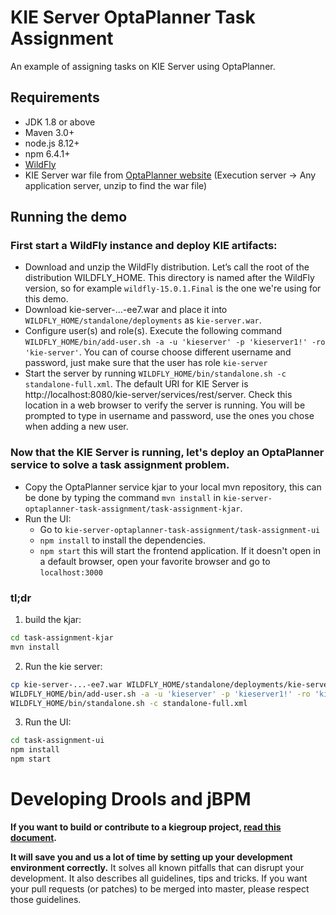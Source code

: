 # KIE Server OptaPlanner Task Assignment
An example of assigning tasks on KIE Server using OptaPlanner.

## Requirements
- JDK 1.8 or above
- Maven 3.0+
- node.js 8.12+
- npm 6.4.1+
- [WildFly](http://wildfly.org/downloads/)
- KIE Server war file from [OptaPlanner website](http://www.optaplanner.org/download/download.html) (Execution server -> Any application server, unzip to find the war file)

## Running the demo
### First start a WildFly instance and deploy KIE artifacts:
- Download and unzip the WildFly distribution. Let’s call the root of the distribution WILDFLY_HOME. This directory is named after the WildFly version, so for example `wildfly-15.0.1.Final` is the one we're using for this demo.
- Download kie-server-...-ee7.war and place it into `WILDFLY_HOME/standalone/deployments` as `kie-server.war`.
- Configure user(s) and role(s). Execute the following command `WILDFLY_HOME/bin/add-user.sh -a -u 'kieserver' -p 'kieserver1!' -ro 'kie-server'`. You can of course choose different username and password, just make sure that the user has role `kie-server`
- Start the server by running `WILDFLY_HOME/bin/standalone.sh -c standalone-full.xml`. The default URI for KIE Server is http://localhost:8080/kie-server/services/rest/server. Check this location in a web browser to verify the server is running. You will be prompted to type in username and password, use the ones you chose when adding a new user.

### Now that the KIE Server is running, let's deploy an OptaPlanner service to solve a task assignment problem.
- Copy the OptaPlanner service kjar to your local mvn repository, this can be done by typing the command `mvn install` in `kie-server-optaplanner-task-assignment/task-assignment-kjar`.
- Run the UI:
  - Go to `kie-server-optaplanner-task-assignment/task-assignment-ui`
  - `npm install` to install the dependencies.
  - `npm start` this will start the frontend application. If it doesn't open in a default browser, open your favorite browser and go to `localhost:3000`

### tl;dr
1. build the kjar:
```bash
cd task-assignment-kjar
mvn install
```
2. Run the kie server:
```bash
cp kie-server-...-ee7.war WILDFLY_HOME/standalone/deployments/kie-server.war
WILDFLY_HOME/bin/add-user.sh -a -u 'kieserver' -p 'kieserver1!' -ro 'kie-server'
WILDFLY_HOME/bin/standalone.sh -c standalone-full.xml
```
3. Run the UI:
```bash
cd task-assignment-ui
npm install
npm start
```

# Developing Drools and jBPM

**If you want to build or contribute to a kiegroup project, [read this document](https://github.com/kiegroup/droolsjbpm-build-bootstrap/blob/master/README.md).**

**It will save you and us a lot of time by setting up your development environment correctly.**
It solves all known pitfalls that can disrupt your development.
It also describes all guidelines, tips and tricks.
If you want your pull requests (or patches) to be merged into master, please respect those guidelines.
